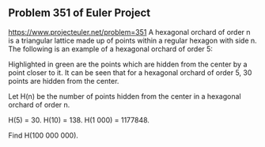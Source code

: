 ## Problem 351 of Euler Project 
https://www.projecteuler.net/problem=351
A hexagonal orchard of order n is a triangular lattice made up of points within a regular hexagon with side n. The following is an example of a hexagonal orchard of order 5:




Highlighted in green are the points which are hidden from the center by a point closer to it. It can be seen that for a hexagonal orchard of order 5, 30 points are hidden from the center.


Let H(n) be the number of points hidden from the center in a hexagonal orchard of order n.


H(5) = 30. H(10) = 138. H(1 000) = 1177848.


Find H(100 000 000).